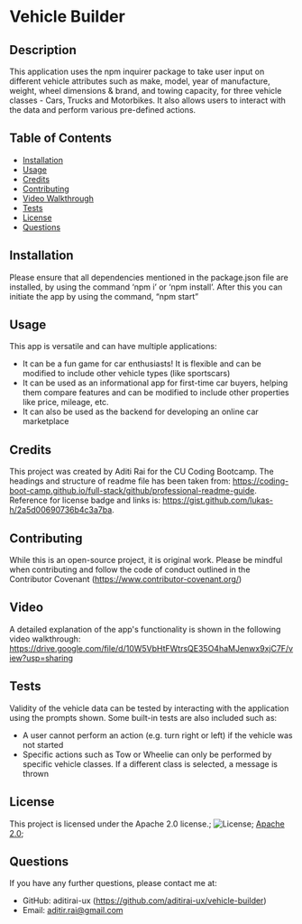 # Vehicle Builder

## Description

This application uses the npm inquirer package to take user input on different vehicle attributes such as make, model, year of manufacture, weight, wheel dimensions & brand, and towing capacity, for three vehicle classes - Cars, Trucks and Motorbikes. It also allows users to interact with the data and perform various pre-defined actions.

## Table of Contents

- [Installation](#installation)
- [Usage](#usage)
- [Credits](#credits)
- [Contributing](#contributing)
- [Video Walkthrough](#video)
- [Tests](#tests)
- [License](#license)
- [Questions](#questions)

## Installation

Please ensure that all dependencies mentioned in the package.json file are installed, by using the command ‘npm i’ or ‘npm install’. After this you can initiate the app by using the command, “npm start”

## Usage

This app is versatile and can have multiple applications:

- It can be a fun game for car enthusiasts! It is flexible and can be modified to include other vehicle types (like sportscars)
- It can be used as an informational app for first-time car buyers, helping them compare features and can be modified to include other properties like price, mileage, etc.
- It can also be used as the backend for developing an online car marketplace

## Credits

This project was created by Aditi Rai for the CU Coding Bootcamp. The headings and structure of readme file has been taken from: https://coding-boot-camp.github.io/full-stack/github/professional-readme-guide. Reference for license badge and links is: https://gist.github.com/lukas-h/2a5d00690736b4c3a7ba.

## Contributing

While this is an open-source project, it is original work. Please be mindful when contributing and follow the code of conduct outlined in the Contributor Covenant (https://www.contributor-covenant.org/)

## Video

A detailed explanation of the app's functionality is shown in the following video walkthrough: https://drive.google.com/file/d/10W5VbHtFWtrsQE35O4haMJenwx9xjC7F/view?usp=sharing

## Tests

Validity of the vehicle data can be tested by interacting with the application using the prompts shown. Some built-in tests are also included such as:

- A user cannot perform an action (e.g. turn right or left) if the vehicle was not started
- Specific actions such as Tow or Wheelie can only be performed by specific vehicle classes. If a different class is selected, a message is thrown

## License

This project is licensed under the Apache 2.0 license.;
![License](https://img.shields.io/badge/License-Apache%202.0-blue.svg);
[Apache 2.0](https://opensource.org/licenses/Apache-2.0);

## Questions

If you have any further questions, please contact me at:

- GitHub: aditirai-ux (https://github.com/aditirai-ux/vehicle-builder)
- Email: aditir.rai@gmail.com
